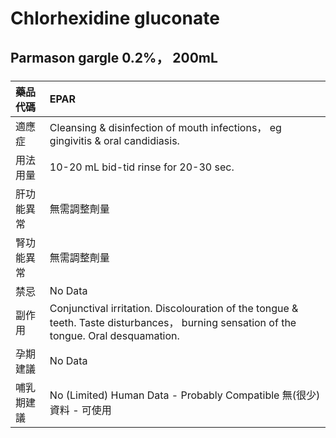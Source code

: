 # Chlorhexidine gluconate

## Parmason gargle 0.2%， 200mL

##### 

| 藥品代碼   | EPAR                                                                                                                                    |
|:-----------|:----------------------------------------------------------------------------------------------------------------------------------------|
| 適應症     | Cleansing & disinfection of mouth infections， eg gingivitis & oral candidiasis.                                                        |
| 用法用量   | 10-20 mL bid-tid rinse for 20-30 sec.                                                                                                   |
| 肝功能異常 | 無需調整劑量                                                                                                                            |
| 腎功能異常 | 無需調整劑量                                                                                                                            |
| 禁忌       | No Data                                                                                                                                 |
| 副作用     | Conjunctival irritation. Discolouration of the tongue & teeth. Taste disturbances， burning sensation of the tongue. Oral desquamation. |
| 孕期建議   | No Data                                                                                                                                 |
| 哺乳期建議 | No (Limited) Human Data - Probably Compatible 無(很少)資料 - 可使用                                                                     |

